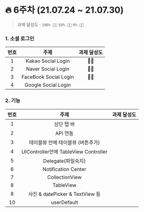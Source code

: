 # 🔥 6주차 (21.07.24 ~ 21.07.30) 

> 과제 달성도 :  `100% 👍🏻`  `50% 👌🏻`  `0% 👎🏻`

### 1. 소셜 로그인

| 번호 | 주제 | 과제 달성도 |
| :----------: | :----------: | :----------: |
| 1 | Kakao Social Login | 👍🏻 |
| 2 | Naver Social Login | 👍🏻 |
| 3 | FaceBook Social Login | 👍🏻 |
| 4 | Google Social Login |  |

### 2. 기능
| 번호 | 주제 | 과제 달성도 |
| :----------: | :----------: | :----------: |
| 1 | 상단 탭 바 |  |
| 2 | API 연동 |  |
| 3 | 테이블뷰 안에 테이블뷰 (버튼추가) |  |
| 4 | UIController안에 TableView Controller |  |
| 5 | Delegate(파일숙지) |  |
| 6 | Notification Center |  |
| 7 | CollectionView |  |
| 8 | TableView |  |
| 8 | 사진 & datePicker & TextView 등 |  |
| 10 | userDefault |  |



